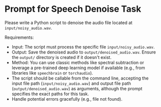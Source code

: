 # Prompt for Speech Denoise Task

Please write a Python script to denoise the audio file located at `input/noisy_audio.wav`.

Requirements:
- Input: The script must process the specific file `input/noisy_audio.wav`.
- Output: Save the denoised audio to `output/denoised_audio.wav`. Ensure the `output/` directory is created if it doesn't exist.
- Method: You can use classic methods like spectral subtraction or leverage a pre-trained deep learning model if available (e.g., from libraries like `speechbrain` or `torchaudio`).
- The script should be callable from the command line, accepting the input file path (`input/noisy_audio.wav`) and output file path (`output/denoised_audio.wav`) as arguments, although the prompt specifies the exact paths for this task.
- Handle potential errors gracefully (e.g., file not found). 